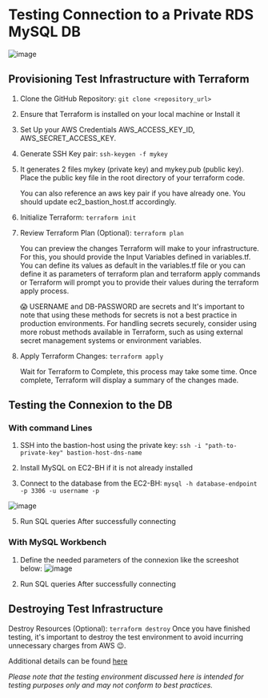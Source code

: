 # Testing Connection to a Private RDS MySQL DB 

![image](https://github.com/mariemssi/Test_Connect_To_Private_RDS-MySQL_DB_1/assets/69463864/460c5bdf-a95a-4f49-8a47-70845bfb8407)





## Provisioning Test Infrastructure with Terraform
1. Clone the GitHub Repository: `git clone <repository_url>`
  
2. Ensure that Terraform is installed on your local machine or Install it
   
3. Set Up your AWS Credentials AWS_ACCESS_KEY_ID, AWS_SECRET_ACCESS_KEY.
        
4. Generate SSH Key pair: `ssh-keygen -f mykey`
5. 
   It generates 2 files mykey (private key) and mykey.pub (public key). Place the public key file in the root directory of your terraform code.

    You can also reference an aws key pair if you have already one. You should update ec2_bastion_host.tf accordingly.

   
   
6. Initialize Terraform: `terraform init`
   
7. Review Terraform Plan (Optional): `terraform plan`
   
   You can preview the changes Terraform will make to your infrastructure. For this, you should provide the Input Variables defined in variables.tf. You can define its values as default in the variables.tf file or you can define it as parameters of terraform plan and terraform apply commands
   or Terraform will prompt you to provide their values during the terraform apply process.

   😱 USERNAME and DB-PASSWORD are secrets and It's important to note that using these methods for secrets is not a best practice in production environments.
   For handling secrets securely, consider using more robust methods available in Terraform, such as using external secret management systems or environment variables.  
  
8. Apply Terraform Changes: `terraform apply`

    Wait for Terraform to Complete, this process may take some time. Once complete, Terraform will display a summary of the changes made.

## Testing the Connexion to the DB

### With command Lines
 
1. SSH into the bastion-host using the private key: `ssh -i "path-to-private-key" bastion-host-dns-name`
 
2. Install MySQL on EC2-BH if it is not already installed

3. Connect to the database from the EC2-BH: `mysql -h database-endpoint -p 3306 -u username -p`

![image](https://github.com/mariemssi/Test_Connect_To_Private_RDS-MySQL_DB_1/assets/69463864/97c22cd9-4b82-4aaa-a7a1-65008ccd9723)



5. Run SQL queries After successfully connecting
 


### With MySQL Workbench

1. Define the needed parameters of the connexion like the screeshot below:
![image](https://github.com/mariemssi/Test_Connect_To_Private_RDS-MySQL_DB_1/assets/69463864/70a39a9c-e370-4710-9899-1483c1264894)




3. Run SQL queries After successfully connecting
 
## Destroying Test Infrastructure
  Destroy Resources (Optional): `terraform destroy`
  Once you have finished testing, it's important to destroy the test environment to avoid incurring unnecessary charges from AWS 😉.

Additional details can be found [here](https://medium.com/@meriemiag/exploring-ways-to-connect-to-mysql-rds-database-102aec995673)

*Please note that the testing environment discussed here is intended for testing purposes only and may not conform to best practices.*
